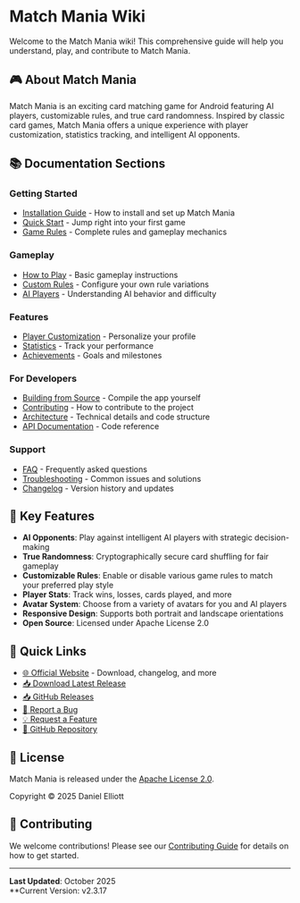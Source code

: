 # Match Mania Wiki

Welcome to the Match Mania wiki! This comprehensive guide will help you understand, play, and contribute to Match Mania.

## 🎮 About Match Mania

Match Mania is an exciting card matching game for Android featuring AI players, customizable rules, and true card randomness. Inspired by classic card games, Match Mania offers a unique experience with player customization, statistics tracking, and intelligent AI opponents.

## 📚 Documentation Sections

### Getting Started
- [Installation Guide](Installation-Guide) - How to install and set up Match Mania
- [Quick Start](Quick-Start) - Jump right into your first game
- [Game Rules](Game-Rules) - Complete rules and gameplay mechanics

### Gameplay
- [How to Play](How-to-Play) - Basic gameplay instructions
- [Custom Rules](Custom-Rules) - Configure your own rule variations
- [AI Players](AI-Players) - Understanding AI behavior and difficulty

### Features
- [Player Customization](Player-Customization) - Personalize your profile
- [Statistics](Statistics) - Track your performance
- [Achievements](Achievements) - Goals and milestones

### For Developers
- [Building from Source](Building-from-Source) - Compile the app yourself
- [Contributing](Contributing) - How to contribute to the project
- [Architecture](Architecture) - Technical details and code structure
- [API Documentation](API-Documentation) - Code reference

### Support
- [FAQ](FAQ) - Frequently asked questions
- [Troubleshooting](Troubleshooting) - Common issues and solutions
- [Changelog](Changelog) - Version history and updates

## 🎯 Key Features

- **AI Opponents**: Play against intelligent AI players with strategic decision-making
- **True Randomness**: Cryptographically secure card shuffling for fair gameplay
- **Customizable Rules**: Enable or disable various game rules to match your preferred play style
- **Player Stats**: Track wins, losses, cards played, and more
- **Avatar System**: Choose from a variety of avatars for you and AI players
- **Responsive Design**: Supports both portrait and landscape orientations
- **Open Source**: Licensed under Apache License 2.0

## 🚀 Quick Links

- [🌐 Official Website](https://matchmaina.ssfdre38.xyz) - Download, changelog, and more
- [📥 Download Latest Release](https://matchmaina.ssfdre38.xyz#downloads)
- [📥 GitHub Releases](https://github.com/ssfdre38/match-mania/releases/latest)
- [🐛 Report a Bug](https://github.com/ssfdre38/match-mania/issues/new?template=bug_report.md)
- [💡 Request a Feature](https://github.com/ssfdre38/match-mania/issues/new?template=feature_request.md)
- [📁 GitHub Repository](https://github.com/ssfdre38/match-mania)

## 📄 License

Match Mania is released under the [Apache License 2.0](https://github.com/ssfdre38/match-mania/blob/main/LICENSE).

Copyright © 2025 Daniel Elliott

## 🤝 Contributing

We welcome contributions! Please see our [Contributing Guide](Contributing) for details on how to get started.

---

**Last Updated**: October 2025  
**Current Version: v2.3.17
